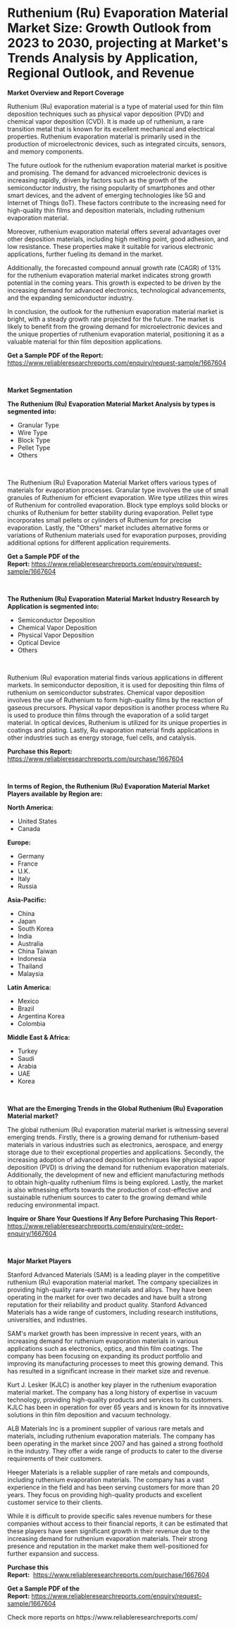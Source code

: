 <p><h1>Ruthenium (Ru) Evaporation Material Market Size: Growth Outlook from 2023 to 2030, projecting at Market's Trends Analysis by Application, Regional Outlook, and Revenue</h1></p><p><strong>Market Overview and Report Coverage</strong></p>
<p><p>Ruthenium (Ru) evaporation material is a type of material used for thin film deposition techniques such as physical vapor deposition (PVD) and chemical vapor deposition (CVD). It is made up of ruthenium, a rare transition metal that is known for its excellent mechanical and electrical properties. Ruthenium evaporation material is primarily used in the production of microelectronic devices, such as integrated circuits, sensors, and memory components.</p><p>The future outlook for the ruthenium evaporation material market is positive and promising. The demand for advanced microelectronic devices is increasing rapidly, driven by factors such as the growth of the semiconductor industry, the rising popularity of smartphones and other smart devices, and the advent of emerging technologies like 5G and Internet of Things (IoT). These factors contribute to the increasing need for high-quality thin films and deposition materials, including ruthenium evaporation material.</p><p>Moreover, ruthenium evaporation material offers several advantages over other deposition materials, including high melting point, good adhesion, and low resistance. These properties make it suitable for various electronic applications, further fueling its demand in the market.</p><p>Additionally, the forecasted compound annual growth rate (CAGR) of 13% for the ruthenium evaporation material market indicates strong growth potential in the coming years. This growth is expected to be driven by the increasing demand for advanced electronics, technological advancements, and the expanding semiconductor industry.</p><p>In conclusion, the outlook for the ruthenium evaporation material market is bright, with a steady growth rate projected for the future. The market is likely to benefit from the growing demand for microelectronic devices and the unique properties of ruthenium evaporation material, positioning it as a valuable material for thin film deposition applications.</p></p>
<p><strong>Get a Sample PDF of the Report:</strong> <a href="https://www.reliableresearchreports.com/enquiry/request-sample/1667604">https://www.reliableresearchreports.com/enquiry/request-sample/1667604</a></p>
<p>&nbsp;</p>
<p><strong>Market Segmentation</strong></p>
<p><strong>The Ruthenium (Ru) Evaporation Material Market Analysis by types is segmented into:</strong></p>
<p><ul><li>Granular Type</li><li>Wire Type</li><li>Block Type</li><li>Pellet Type</li><li>Others</li></ul></p>
<p>&nbsp;</p>
<p><p>The Ruthenium (Ru) Evaporation Material Market offers various types of materials for evaporation processes. Granular type involves the use of small granules of Ruthenium for efficient evaporation. Wire type utilizes thin wires of Ruthenium for controlled evaporation. Block type employs solid blocks or chunks of Ruthenium for better stability during evaporation. Pellet type incorporates small pellets or cylinders of Ruthenium for precise evaporation. Lastly, the "Others" market includes alternative forms or variations of Ruthenium materials used for evaporation purposes, providing additional options for different application requirements.</p></p>
<p><strong>Get a Sample PDF of the Report:</strong>&nbsp;<a href="https://www.reliableresearchreports.com/enquiry/request-sample/1667604">https://www.reliableresearchreports.com/enquiry/request-sample/1667604</a></p>
<p>&nbsp;</p>
<p><strong>The Ruthenium (Ru) Evaporation Material Market Industry Research by Application is segmented into:</strong></p>
<p><ul><li>Semiconductor Deposition</li><li>Chemical Vapor Deposition</li><li>Physical Vapor Deposition</li><li>Optical Device</li><li>Others</li></ul></p>
<p>&nbsp;</p>
<p><p>Ruthenium (Ru) evaporation material finds various applications in different markets. In semiconductor deposition, it is used for depositing thin films of ruthenium on semiconductor substrates. Chemical vapor deposition involves the use of Ruthenium to form high-quality films by the reaction of gaseous precursors. Physical vapor deposition is another process where Ru is used to produce thin films through the evaporation of a solid target material. In optical devices, Ruthenium is utilized for its unique properties in coatings and plating. Lastly, Ru evaporation material finds applications in other industries such as energy storage, fuel cells, and catalysis.</p></p>
<p><strong>Purchase this Report:</strong>&nbsp; <a href="https://www.reliableresearchreports.com/purchase/1667604">https://www.reliableresearchreports.com/purchase/1667604</a></p>
<p>&nbsp;</p>
<p><strong>In terms of Region, the Ruthenium (Ru) Evaporation Material Market Players available by Region are:</strong></p>
<p>
    <p> <strong> North America: </strong>
        <ul>
            <li>United States</li>
            <li>Canada</li>
        </ul>
        </p> 
    <p> <strong> Europe: </strong>
        <ul>
            <li>Germany</li>
            <li>France</li>
            <li>U.K.</li>
            <li>Italy</li>
            <li>Russia</li>
        </ul>
        </p> 
    <p> <strong> Asia-Pacific: </strong>
        <ul>
            <li>China</li>
            <li>Japan</li>
            <li>South Korea</li>
            <li>India</li>
            <li>Australia</li>
            <li>China Taiwan</li>
            <li>Indonesia</li>
            <li>Thailand</li>
            <li>Malaysia</li>
        </ul>
        </p> 
    <p> <strong> Latin America: </strong>
        <ul>
            <li>Mexico</li>
            <li>Brazil</li>
            <li>Argentina Korea</li>
            <li>Colombia</li>
        </ul>
        </p> 
    <p> <strong> Middle East & Africa: </strong>
        <ul>
            <li>Turkey</li>
            <li>Saudi</li>
            <li>Arabia</li>
            <li>UAE</li>
            <li>Korea</li>
        </ul>
    </p>
    </p>
<p>&nbsp;</p>
<p><strong>What are the Emerging Trends in the Global Ruthenium (Ru) Evaporation Material market?</strong></p>
<p><p>The global ruthenium (Ru) evaporation material market is witnessing several emerging trends. Firstly, there is a growing demand for ruthenium-based materials in various industries such as electronics, aerospace, and energy storage due to their exceptional properties and applications. Secondly, the increasing adoption of advanced deposition techniques like physical vapor deposition (PVD) is driving the demand for ruthenium evaporation materials. Additionally, the development of new and efficient manufacturing methods to obtain high-quality ruthenium films is being explored. Lastly, the market is also witnessing efforts towards the production of cost-effective and sustainable ruthenium sources to cater to the growing demand while reducing environmental impact.</p></p>
<p><strong>Inquire or Share Your Questions If Any Before Purchasing This Report</strong>- <a href="https://www.reliableresearchreports.com/enquiry/pre-order-enquiry/1667604">https://www.reliableresearchreports.com/enquiry/pre-order-enquiry/1667604</a></p>
<p>&nbsp;</p>
<p><strong>Major Market Players</strong></p>
<p><p>Stanford Advanced Materials (SAM) is a leading player in the competitive ruthenium (Ru) evaporation material market. The company specializes in providing high-quality rare-earth materials and alloys. They have been operating in the market for over two decades and have built a strong reputation for their reliability and product quality. Stanford Advanced Materials has a wide range of customers, including research institutions, universities, and industries.</p><p>SAM's market growth has been impressive in recent years, with an increasing demand for ruthenium evaporation materials in various applications such as electronics, optics, and thin film coatings. The company has been focusing on expanding its product portfolio and improving its manufacturing processes to meet this growing demand. This has resulted in a significant increase in their market size and revenue.</p><p>Kurt J. Lesker (KJLC) is another key player in the ruthenium evaporation material market. The company has a long history of expertise in vacuum technology, providing high-quality products and services to its customers. KJLC has been in operation for over 65 years and is known for its innovative solutions in thin film deposition and vacuum technology.</p><p>ALB Materials Inc is a prominent supplier of various rare metals and materials, including ruthenium evaporation materials. The company has been operating in the market since 2007 and has gained a strong foothold in the industry. They offer a wide range of products to cater to the diverse requirements of their customers.</p><p>Heeger Materials is a reliable supplier of rare metals and compounds, including ruthenium evaporation materials. The company has a vast experience in the field and has been serving customers for more than 20 years. They focus on providing high-quality products and excellent customer service to their clients.</p><p>While it is difficult to provide specific sales revenue numbers for these companies without access to their financial reports, it can be estimated that these players have seen significant growth in their revenue due to the increasing demand for ruthenium evaporation materials. Their strong presence and reputation in the market make them well-positioned for further expansion and success.</p></p>
<p><strong>Purchase this Report:</strong>&nbsp;&nbsp;<a href="https://www.reliableresearchreports.com/purchase/1667604">https://www.reliableresearchreports.com/purchase/1667604</a></p>
<p></p>
<p><strong>Get a Sample PDF of the Report:</strong>&nbsp;<a href="https://www.reliableresearchreports.com/enquiry/request-sample/1667604">https://www.reliableresearchreports.com/enquiry/request-sample/1667604</a></p>
<p>Check more reports on https://www.reliableresearchreports.com/</p>